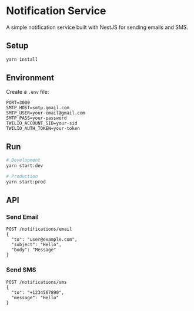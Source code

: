 # Notification Service

A simple notification service built with NestJS for sending emails and SMS.

## Setup

```bash
yarn install
```

## Environment

Create a `.env` file:

```env
PORT=3000
SMTP_HOST=smtp.gmail.com
SMTP_USER=your-email@gmail.com
SMTP_PASS=your-password
TWILIO_ACCOUNT_SID=your-sid
TWILIO_AUTH_TOKEN=your-token
```

## Run

```bash
# Development
yarn start:dev

# Production
yarn start:prod
```

## API

### Send Email
```
POST /notifications/email
{
  "to": "user@example.com",
  "subject": "Hello",
  "body": "Message"
}
```

### Send SMS
```
POST /notifications/sms
{
  "to": "+1234567890",
  "message": "Hello"
}
```
